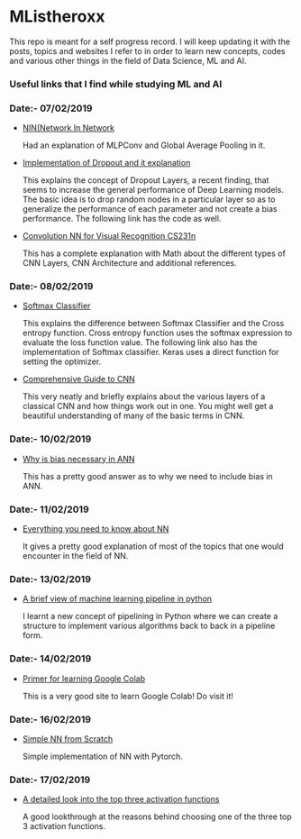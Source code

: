 # MListheroxx

This repo is meant for a self progress record. I will keep updating it with the posts, topics and websites I refer to in order to learn new concepts, codes and various other things in the field of Data Science, ML and AI.

### Useful links that I find while studying ML and AI

### Date:- 07/02/2019

* [NIN(Network In Network](http://teleported.in/posts/network-in-network/) 
   
   Had an explanation of MLPConv and Global Average Pooling in it. 
  
* [Implementation of Dropout and it explanation](https://machinelearningmastery.com/dropout-regularization-deep-learning-models-keras/   )

   This explains the concept of Dropout Layers, a recent finding, that seems to increase the general performance of Deep Learning models. The 
   basic idea is to drop random nodes in a particular layer so as to generalize the performance of each parameter and not create a bias 
   performance. The following link has the code as well.

* [Convolution NN for Visual Recognition CS231n](http://cs231n.github.io/convolutional-networks/#pool)

  This has a complete explanation with Math about the different types of CNN Layers, CNN Architecture and additional references. 

### Date:- 08/02/2019

* [Softmax Classifier](https://www.pyimagesearch.com/2016/09/12/softmax-classifiers-explained/)

   This explains the difference between Softmax Classifier and the Cross entropy function. Cross entropy function uses the softmax expression
   to evaluate the loss function value. The following link also has the implementation of Softmax classifier. Keras uses a direct function
   for setting the optimizer. 
   
* [Comprehensive Guide to CNN](https://towardsdatascience.com/a-comprehensive-guide-to-convolutional-neural-networks-the-eli5-way-3bd2b1164a53)

   This very neatly and briefly explains about the various layers of a classical CNN and how things work out in one. You might well get a
   beautiful understanding of many of the basic terms in CNN.

### Date:- 10/02/2019

*  [Why is bias necessary in ANN](https://stackoverflow.com/questions/7175099/why-the-bias-is-necessary-in-ann-should-we-have-separate-bias-for-each-layer)
   
   This has a pretty good answer as to why we need to include bias in ANN.

### Date:- 11/02/2019

* [Everything you need to know about NN](https://medium.com/ravenprotocol/everything-you-need-to-know-about-neural-networks-6fcc7a15cb4)

   It gives a pretty good explanation of most of the topics that one would encounter in the field of NN. 
   
### Date:- 13/02/2019

* [A brief view of machine learning pipeline in python](https://medium.com/@yanhann10/a-brief-view-of-machine-learning-pipeline-in-python-5f50b941fca8) 

   I learnt a new concept of pipelining in Python where we can create a structure to implement various algorithms back to back in a
   pipeline form. 

### Date:- 14/02/2019

* [Primer for learning Google Colab](https://medium.com/dair-ai/primer-for-learning-google-colab-bb4cabca5dd6)

   This is a very good site to learn Google Colab! Do visit it!
   
### Date:- 16/02/2019   

* [Simple NN from Scratch](https://medium.com/dair-ai/a-simple-neural-network-from-scratch-with-pytorch-and-google-colab-c7f3830618e0)

   Simple implementation of NN with Pytorch. 
   
### Date:- 17/02/2019

* [A detailed look into the top three activation functions](https://link.medium.com/cNOrhEkJnU)

   A good lookthrough at the reasons behind choosing one of the three top 3 activation functions. 

